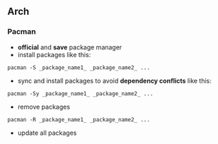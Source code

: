 ## Arch

### Pacman
-  **official** and **save** package manager
-  install packages like this:
```shell 
pacman -S _package_name1_ _package_name2_ ...
```
- sync and install packages to avoid **dependency conflicts** like this:
```shell
pacman -Sy _package_name1_ _package_name2_ ...
```
- remove packages 
```shell
pacman -R _package_name1_ _package_name2_ ...
```
- update all packages 